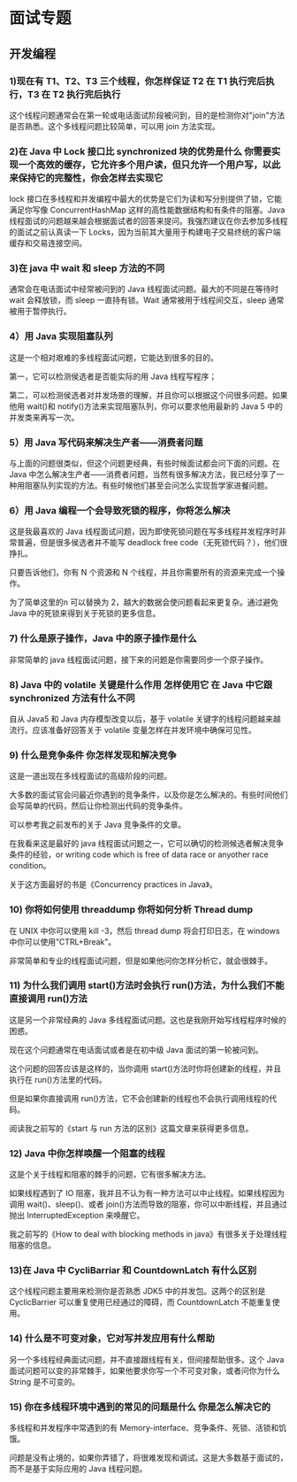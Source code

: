 # 面试专题

## 开发编程

### 1)现在有 T1、T2、T3 三个线程，你怎样保证 T2 在 T1 执行完后执行，T3 在 T2 执行完后执行

这个线程问题通常会在第一轮或电话面试阶段被问到，目的是检测你对"join"方法是否熟悉。这个多线程问题比较简单，可以用 join 方法实现。

### 2)在 Java 中 Lock 接口比 synchronized 块的优势是什么 你需要实现一个高效的缓存，它允许多个用户读，但只允许一个用户写，以此来保持它的完整性，你会怎样去实现它

lock 接口在多线程和并发编程中最大的优势是它们为读和写分别提供了锁，它能满足你写像 ConcurrentHashMap 这样的高性能数据结构和有条件的阻塞。Java 线程面试的问题越来越会根据面试者的回答来提问。我强烈建议在你去参加多线程的面试之前认真读一下 Locks，因为当前其大量用于构建电子交易终统的客户端缓存和交易连接空间。

### 3)在 java 中 wait 和 sleep 方法的不同

通常会在电话面试中经常被问到的 Java 线程面试问题。最大的不同是在等待时 wait 会释放锁，而 sleep 一直持有锁。Wait 通常被用于线程间交互，sleep 通常被用于暂停执行。

### 4）用 Java 实现阻塞队列

这是一个相对艰难的多线程面试问题，它能达到很多的目的。

第一，它可以检测侯选者是否能实际的用 Java 线程写程序；

第二，可以检测侯选者对并发场景的理解，并且你可以根据这个问很多问题。如果他用 wait()和 notify()方法来实现阻塞队列，你可以要求他用最新的 Java 5 中的并发类来再写一次。

### 5）用 Java 写代码来解决生产者——消费者问题

与上面的问题很类似，但这个问题更经典，有些时候面试都会问下面的问题。在 Java 中怎么解决生产者——消费者问题，当然有很多解决方法，我已经分享了一种用阻塞队列实现的方法。有些时候他们甚至会问怎么实现哲学家进餐问题。

### 6）用 Java 编程一个会导致死锁的程序，你将怎么解决

这是我最喜欢的 Java 线程面试问题，因为即使死锁问题在写多线程并发程序时非常普遍，但是很多侯选者并不能写 deadlock free code（无死锁代码？），他们很挣扎。

只要告诉他们，你有 N 个资源和 N 个线程，并且你需要所有的资源来完成一个操作。

为了简单这里的n 可以替换为 2，越大的数据会使问题看起来更复杂。通过避免 Java 中的死锁来得到关于死锁的更多信息。

### 7) 什么是原子操作，Java 中的原子操作是什么

非常简单的 java 线程面试问题，接下来的问题是你需要同步一个原子操作。

### 8) Java 中的 volatile 关键是什么作用 怎样使用它 在 Java 中它跟 synchronized 方法有什么不同

自从 Java5 和 Java 内存模型改变以后，基于 volatile 关键字的线程问题越来越流行。应该准备好回答关于 volatile 变量怎样在并发环境中确保可见性。

### 9) 什么是竞争条件 你怎样发现和解决竞争

这是一道出现在多线程面试的高级阶段的问题。

大多数的面试官会问最近你遇到的竞争条件，以及你是怎么解决的。有些时间他们会写简单的代码，然后让你检测出代码的竞争条件。

可以参考我之前发布的关于 Java 竞争条件的文章。

在我看来这是最好的 java 线程面试问题之一，它可以确切的检测候选者解决竞争条件的经验，or writing code which is free of data race or anyother race condition。

关于这方面最好的书是《Concurrency practices in Java》。

### 10) 你将如何使用 threaddump 你将如何分析 Thread dump

在 UNIX 中你可以使用 kill -3，然后 thread dump 将会打印日志，在 windows 中你可以使用”CTRL+Break”。

非常简单和专业的线程面试问题，但是如果他问你怎样分析它，就会很棘手。

### 11) 为什么我们调用 start()方法时会执行 run()方法，为什么我们不能直接调用 run()方法

这是另一个非常经典的 Java 多线程面试问题。这也是我刚开始写线程程序时候的困惑。

现在这个问题通常在电话面试或者是在初中级 Java 面试的第一轮被问到。

这个问题的回答应该是这样的，当你调用 start()方法时你将创建新的线程，并且执行在 run()方法里的代码。

但是如果你直接调用 run()方法，它不会创建新的线程也不会执行调用线程的代码。

阅读我之前写的《start 与 run 方法的区别》这篇文章来获得更多信息。

### 12) Java 中你怎样唤醒一个阻塞的线程

这是个关于线程和阻塞的棘手的问题，它有很多解决方法。

如果线程遇到了 IO 阻塞，我并且不认为有一种方法可以中止线程。如果线程因为调用 wait()、sleep()、或者 join()方法而导致的阻塞，你可以中断线程，并且通过抛出 InterruptedException 来唤醒它。

我之前写的《How to deal with blocking methods in java》有很多关于处理线程阻塞的信息。

### 13)在 Java 中 CycliBarriar 和 CountdownLatch 有什么区别

这个线程问题主要用来检测你是否熟悉 JDK5 中的并发包。这两个的区别是 CyclicBarrier 可以重复使用已经通过的障碍，而 CountdownLatch 不能重复使用。

### 14) 什么是不可变对象，它对写并发应用有什么帮助

另一个多线程经典面试问题，并不直接跟线程有关，但间接帮助很多。这个 Java 面试问题可以变的非常棘手，如果他要求你写一个不可变对象，或者问你为什么 String 是不可变的。

### 15) 你在多线程环境中遇到的常见的问题是什么 你是怎么解决它的

多线程和并发程序中常遇到的有 Memory-interface、竞争条件、死锁、活锁和饥饿。

问题是没有止境的，如果你弄错了，将很难发现和调试。这是大多数基于面试的，而不是基于实际应用的 Java 线程问题。
